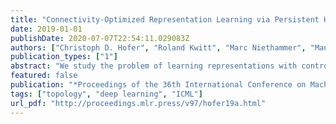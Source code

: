 ```yaml
---
title: "Connectivity-Optimized Representation Learning via Persistent Homology"
date: 2019-01-01
publishDate: 2020-07-07T22:54:11.029083Z
authors: ["Christoph D. Hofer", "Roland Kwitt", "Marc Niethammer", "Mandar Dixit"]
publication_types: ["1"]
abstract: "We study the problem of learning representations with controllable connectivity properties. This is beneficial in situations when the imposed structure can be leveraged upstream. In particular, we control the connectivity of an autoencoder’s latent space via a novel type of loss, operating on information from persistent homology. Under mild conditions, this loss is differentiable and we present a theoretical analysis of the properties induced by the loss. We choose one-class learning as our upstream task and demonstrate that the imposed structure enables informed parameter selection for modeling the in-class distribution via kernel density estimators. Evaluated on computer vision data, these one-class models exhibit competitive performance and, in a low sample size regime, outperform other methods by a large margin. Notably, our results indicate that a single autoencoder, trained on auxiliary (unlabeled) data, yields a mapping into latent space that can be reused across datasets for one-class learning."
featured: false
publication: "*Proceedings of the 36th International Conference on Machine Learning, ICML 2019, 9-15 June 2019, Long Beach, California, USA*"
tags: ["topology", "deep learning", "ICML"]
url_pdf: "http://proceedings.mlr.press/v97/hofer19a.html"
---
```


